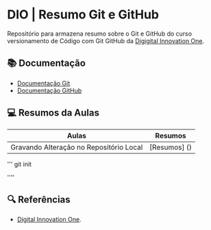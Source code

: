 # DIO | Resumo Git e GitHub
Repositório para armazena resumo sobre o Git e GitHub do curso versionamento de Código com Git GitHub da [Digigital Innovation One](https://www.dio.me/).

## 📚 Documentação 
- [Documentação Git](https://git.scm.com/doc)
- [Documentação GitHub](https://docs,github.com/)

## 💻 Resumos da Aulas 
| Aulas | Resumos |
|-------|---------|
|Gravando Alteração no Repositório Local | [Resumos] ()

'''
git init

''''
## 🔍 Referências 
- [ Digital Innovation One]().